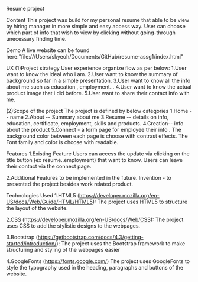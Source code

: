 Resume project

Content
This project was build for my personal resume that able to be view by hiring manager in more simple and easy access way.
User can choose which part of info that wish to view by clicking without going-through unecessary finding time.

Demo
A live website can be found here:"file:///Users/skyeoh/Documents/GitHub/resume-assg1/index.html"

UX
(1)Project strategy
User experience organize flow as per below:
1.User want to know the ideal who i am.
2.User want to know the summary of background so far in a simple presentation.
3.User want to know all the info about me such as education , employment...
4.User want to know the actual product image that i did before.
5.User want to share their contact info with me.


(2)Scope of the project
The project is defined by below categories
1.Home -- name
2.About -- Summary about me
3.Resume -- details on info, education, certificate, employment, skills and products.
4.Creation-- info about the product
5.Connect - a form page for employee their info .
The background color between each page is choose with contrast effects. The Font family and color is choose with readable.

Features
1.Existing Feature
Users can access the update via clicking on the title button (ex resume..employment) that want to know.
Users can leave their contact via the connect page.

2.Additional Features to be implemented in the future.
Invention - to presented the project besides work related product.

Technologies Used
1.HTML5 (https://developer.mozilla.org/en-US/docs/Web/Guide/HTML/HTML5): The project uses HTML5 to structure the layout of the website.

2.CSS (https://developer.mozilla.org/en-US/docs/Web/CSS): The project uses CSS to add the stylistic designs to the webpages.

3.Bootstrap (https://getbootstrap.com/docs/4.3/getting-started/introduction/): The project uses the Bootstrap framework to make structuring and styling of the webpages easier

4.GoogleFonts (https://fonts.google.com/) The project uses GoogleFonts to style the typography used in the heading, paragraphs and buttons of the website.




